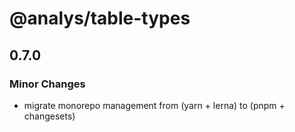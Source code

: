 # @analys/table-types

## 0.7.0

### Minor Changes

- migrate monorepo management from (yarn + lerna) to (pnpm + changesets)
